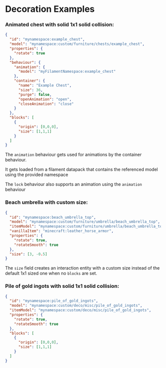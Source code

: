 # Decoration Examples

### Animated chest with solid 1x1 solid collision:
```json
{
  "id": "mynamespace:example_chest",
  "model": "mynamespace:custom/furniture/chests/example_chest",
  "properties": {
    "rotate": true
  },
  "behaviour": {
    "animation": {
      "model": "myFilamentNamespace:example_chest"
    },
    "container": {
      "name": "Example Chest",
      "size": 36,
      "purge": false,
      "openAnimation": "open",
      "closeAnimation": "close"
    }
  },
  "blocks": [
    {
      "origin": [0,0,0],
      "size": [1,1,1]
    }
  ]
}
```

The `animation` behaviour gets used for animations by the container behaviour.

It gets loaded from a filament datapack that contains the referenced model using the provided namespace

The `lock` behaviour also supports an animation using the `animation` behaviour

### Beach umbrella with custom size:
```json
{
  "id": "mynamespace:beach_umbrella_top",
  "model": "mynamespace:custom/furniture/umbrella/beach_umbrella_top",
  "itemModel": "mynamespace:custom/furniture/umbrella/beach_umbrella_top",
  "vanillaItem": "minecraft:leather_horse_armor",
  "properties": {
    "rotate": true,
    "rotateSmooth": true
  },
  "size": [3, -0.5]
}
```

The `size` field creates an interaction entity with a custom size instead of the default 1x1 sized one when no `blocks` are set. 


### Pile of gold ingots with solid 1x1 solid collision:
```json
{
  "id": "mynamespace:pile_of_gold_ingots",
  "model": "mynamespace:custom/deco/misc/pile_of_gold_ingots",
  "itemModel": "mynamespace:custom/deco/misc/pile_of_gold_ingots",
  "properties": {
    "rotate": true,
    "rotateSmooth": true
  },
  "blocks": [
    {
      "origin": [0,0,0],
      "size": [1,1,1]
    }
  ]
}
```

